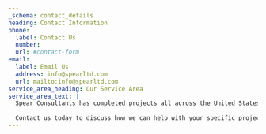 ```yaml
---
_schema: contact_details
heading: Contact Information
phone:
  label: Contact Us
  number: 
  url: #contact-form
email:
  label: Email Us
  address: info@spearltd.com
  url: mailto:info@spearltd.com
service_area_heading: Our Service Area
service_area_text: |
  Spear Consultants has completed projects all across the United States. We specialize in public funding and evaluations for golf courses and other income-producing properties.
  
  Contact us today to discuss how we can help with your specific project, regardless of location.
---
```

